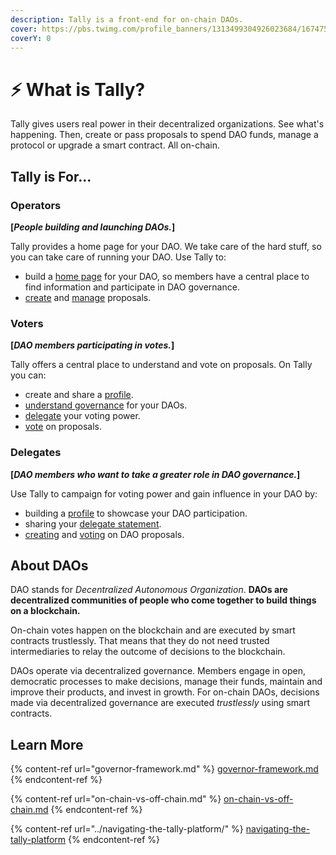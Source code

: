 ```yaml
---
description: Tally is a front-end for on-chain DAOs.
cover: https://pbs.twimg.com/profile_banners/1313499304926023684/1674757184/1500x500
coverY: 0
---
```


# ⚡ What is Tally?

Tally gives users real power in their decentralized organizations. See what's happening. Then, create or pass proposals to spend DAO funds, manage a protocol or upgrade a smart contract. All on-chain.

## Tally is For...

### Operators

**\[**_**People building and launching DAOs.**_**]**

Tally provides a home page for your DAO. We take care of the hard stuff, so you can take care of running your DAO. Use Tally to:

* build a [home page](../navigating-the-tally-platform/dao-page.md) for your DAO, so members have a central place to find information and participate in DAO governance.
* [create](../proposals/creating-proposals.md) and [manage](../proposals/managing-proposals.md) proposals.

### Voters

**\[**_**DAO members participating in votes.**_**]**

Tally offers a central place to understand and vote on proposals. On Tally you can:

* create and share a [profile](../navigating-the-tally-platform/tally-profile.md).
* [understand governance](../navigating-the-tally-platform/dao-page.md) for your DAOs.
* [delegate](../proposals/delegating-voting-power.md) your voting power.
* [vote](../proposals/voting-on-proposals.md) on proposals.

### Delegates

**\[**_**DAO members who want to take a greater role in DAO governance.**_**]**

Use Tally to campaign for voting power and gain influence in your DAO by:

* building a [profile](../navigating-the-tally-platform/tally-profile.md) to showcase your DAO participation.
* sharing your [delegate statement](../navigating-the-tally-platform/delegates-page.md).
* [creating](../proposals/creating-proposals.md) and [voting](../proposals/voting-on-proposals.md) on DAO proposals.

## About DAOs

DAO stands for _Decentralized Autonomous Organization_. **DAOs are decentralized communities of people who come together to build things on a blockchain.**

On-chain votes happen on the blockchain and are executed by smart contracts trustlessly. That means that they do not need trusted intermediaries to relay the outcome of decisions to the blockchain.

DAOs operate via decentralized governance. Members engage in open, democratic processes to make decisions, manage their funds, maintain and improve their products, and invest in growth. For on-chain DAOs, decisions made via decentralized governance are executed _trustlessly_ using smart contracts.

## Learn More

{% content-ref url="governor-framework.md" %}
[governor-framework.md](governor-framework.md)
{% endcontent-ref %}

{% content-ref url="on-chain-vs-off-chain.md" %}
[on-chain-vs-off-chain.md](on-chain-vs-off-chain.md)
{% endcontent-ref %}

{% content-ref url="../navigating-the-tally-platform/" %}
[navigating-the-tally-platform](../navigating-the-tally-platform/)
{% endcontent-ref %}
